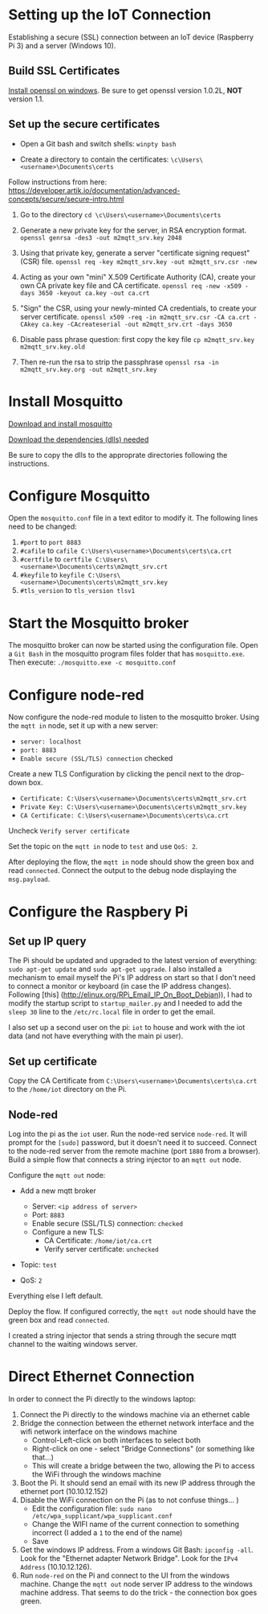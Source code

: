 # Setting up the IoT Connection

Establishing a secure (SSL) connection between an IoT device (Raspberry Pi 3) and a server (Windows 10).

## Build SSL Certificates

[Install openssl on windows](https://sivatechworld.wordpress.com/2015/06/11/step-by-step-installing-and-configuring-mosquitto-with-windows-7/ ). Be sure to get openssl version 1.0.2L, **NOT** version 1.1.

## Set up the secure certificates

* Open a Git bash and switch shells: `winpty bash`

* Create a directory to contain the certificates: `\c\Users\<username>\Documents\certs`

Follow instructions from here: https://developer.artik.io/documentation/advanced-concepts/secure/secure-intro.html

1. Go to the directory 
`cd \c\Users\<username>\Documents\certs`

2. Generate a new private key for the server, in RSA encryption format.
`openssl genrsa -des3 -out m2mqtt_srv.key 2048`

3. Using that private key, generate a server "certificate signing request" (CSR) file.
`openssl req -key m2mqtt_srv.key -out m2mqtt_srv.csr -new`

4. Acting as your own "mini" X.509 Certificate Authority (CA), create your own CA private key file and CA certificate.
`openssl req -new -x509 -days 3650 -keyout ca.key -out ca.crt`

5. "Sign" the CSR, using your newly-minted CA credentials, to create your server certificate.
`openssl x509 -req -in m2mqtt_srv.csr -CA ca.crt -CAkey ca.key -CAcreateserial -out m2mqtt_srv.crt -days 3650`

6. Disable pass phrase question: first copy the key file
`cp m2mqtt_srv.key m2mqtt_srv.key.old`

7. Then re-run the rsa to strip the passphrase
`openssl rsa -in m2mqtt_srv.key.org -out m2mqtt_srv.key`

# Install Mosquitto

[Download and install mosquitto](http://www.eclipse.org/downloads/download.php?file=/mosquitto/binary/win32/mosquitto-1.4.12-install-win32.exe&mirror_id=1135)

[Download the dependencies (dlls) needed](http://www.mirrorservice.org/sites/sources.redhat.com/pub/pthreads-win32/ )

Be sure to copy the dlls to the approprate directories following the instructions.

# Configure Mosquitto

Open the `mosquitto.conf` file in a text editor to modify it. The following lines need to be changed:
1. `#port` to `port 8883`
2. `#cafile` to `cafile C:\Users\<username>\Documents\certs\ca.crt`
3. `#certfile` to `certfile C:\Users\<username>\Documents\certs\m2mqtt_srv.crt`
4. `#keyfile` to `keyfile C:\Users\<username>\Documents\certs\m2mqtt_srv.key`
5. `#tls_version` to `tls_version tlsv1`

# Start the Mosquitto broker

The mosquitto broker can now be started using the configuration file. Open a `Git Bash` in the mosquitto program files folder that has `mosquitto.exe`. Then execute: `./mosquitto.exe -c mosquitto.conf`

# Configure node-red

Now configure the node-red module to listen to the mosquitto broker. Using the `mqtt in` node, set it up with a new server:

* `server: localhost`
* `port: 8883`
* `Enable secure (SSL/TLS) connection` checked

Create a new TLS Configuration by clicking the pencil next to the drop-down box.

* `Certificate: C:\Users\<username>\Documents\certs\m2mqtt_srv.crt`
* `Private Key: C:\Users\<username>\Documents\certs\m2mqtt_srv.key`
* `CA Certificate: C:\Users\<username>\Documents\certs\ca.crt`

Uncheck `Verify server certificate`

Set the topic on the `mqtt in` node to `test` and use `QoS: 2`.

After deploying the flow, the `mqtt in` node should show the green box and read `connected`. Connect the output to the debug node displaying the `msg.payload`.

# Configure the Raspbery Pi

## Set up IP query
The Pi should be updated and upgraded to the latest version of everything: `sudo apt-get update` and `sudo apt-get upgrade`. I also installed a mechanism to email myself the Pi's IP address on start so that I don't need to connect a monitor or keyboard (in case the IP address changes). Following [this] (http://elinux.org/RPi_Email_IP_On_Boot_Debian)), I had to modify the startup script to `startup_mailer.py` and I needed to add the `sleep 30` line to the `/etc/rc.local` file in order to get the email.

I also set up a second user on the pi: `iot` to house and work with the iot data (and not have everything with the main pi user).

## Set up certificate

Copy the CA Certificate from `C:\Users\<username>\Documents\certs\ca.crt` to the `/home/iot` directory on the Pi.

## Node-red

Log into the pi as the `iot` user. Run the node-red service `node-red`. It will prompt for the `[sudo]` password, but it doesn't need it to succeed. Connect to the node-red server from the remote machine (port `1880` from a browser). Build a simple flow that connects a string injector to an `mqtt out` node.

Configure the `mqtt out` node:
* Add a new mqtt broker
    * Server: `<ip address of server>`
    * Port: `8883`
    * Enable secure (SSL/TLS) connection: `checked`
    * Configure a new TLS:
        * CA Certificate: `/home/iot/ca.crt`
        * Verify server certificate: `unchecked`

* Topic: `test`
* QoS: `2`

Everything else I left default.

Deploy the flow. If configured correctly, the `mqtt out` node should have the green box and read `connected`.

 I created a string injector that sends a string through the secure mqtt channel to the waiting windows server.

 
# Direct Ethernet Connection

In order to connect the Pi directly to the windows laptop:

1. Connect the Pi directly to the windows machine via an ethernet cable
2. Bridge the connection between the ethernet network interface and the wifi network interface on the windows machine
    * Control-Left-click on both interfaces to select both 
    * Right-click on one - select "Bridge Connections" (or something like that...)
    * This will create a bridge between the two, allowing the Pi to access the WiFi through the windows machine
3. Boot the Pi. It should send an email with its new IP address through the ethernet port (10.10.12.152)
4. Disable the WiFi connection on the Pi (as to not confuse things... )
    * Edit the configuration file: `sudo nano /etc/wpa_supplicant/wpa_supplicant.conf`
    * Change the WIFI name of the current connection to something incorrect (I added a `1` to the end of the name)
    * Save
5. Get the windows IP address. From a windows Git Bash: `ipconfig -all`. Look for the "Ethernet adapter Network Bridge". Look for the `IPv4 Address` (10.10.12.126). 
6. Run `node-red` on the Pi and connect to the UI from the windows machine. Change the `mqtt out` node server IP address to the windows machine address. That seems to do the trick - the connection box goes green.













